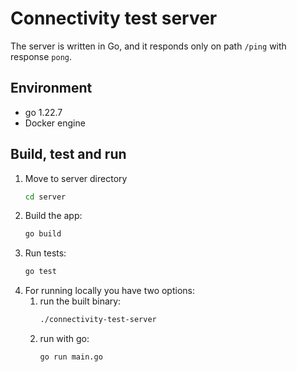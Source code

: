 # Connectivity test server
The server is written in Go, and it responds only on path `/ping` with response `pong`.

## Environment
- go 1.22.7
- Docker engine

## Build, test and run
1. Move to server directory
   ```bash
   cd server
   ```
2. Build the app:
   ```bash
   go build
   ```
3. Run tests:
   ```bash
   go test
   ```
4. For running locally you have two options:
   1. run the built binary:
      ```bash
      ./connectivity-test-server
      ```
   2. run with go:
      ```bash
      go run main.go
      ```
   
